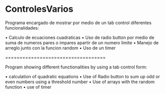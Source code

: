 # ControlesVarios

Programa encargado de mostrar por medio de un tab control diferentes funcionalidades:

 • Calculo de ecuaciones cuadraticas
 • Uso de radio button por medio de suma de numeros pares o impares apartir de un numero limite
 • Manejo de arreglo junto con la funcion random
 • Uso de un timer 
 
 ===================================
 
 Program showing different functionalities by using a tab control form:
 
 • calculation of quadratic equations
 • Use of Radio button to sum up odd or even numbers using a threshold number
 • Use of arrays with the random function
 • use of timer
